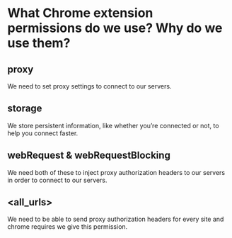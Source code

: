 <h1 id="what-chrome-extension-permissions-do-we-use-why-do-we-use-them">What Chrome extension permissions do we use? Why do we use them?</h1>
<h2 id="proxy">proxy</h2>
<p>We need to set proxy settings to connect to our servers.</p>
<h2 id="storage">storage</h2>
<p>We store persistent information, like whether you’re connected or not, to help you connect faster.</p>
<h2 id="webrequest--webrequestblocking">webRequest &amp; webRequestBlocking</h2>
<p>We need both of these to inject proxy authorization headers to our servers in order to connect to our servers.</p>
<h2 id="all_urls">&lt;all_urls&gt;</h2>
<p>We need to be able to send proxy authorization headers for every site and chrome requires we give this permission.</p>

